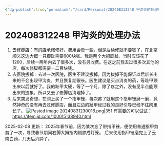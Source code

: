 ```yaml
---
{"dg-publish":true,"permalink":"/card/Personal/202408312248 甲沟炎的处理办法/","tags":["甲沟炎"],"noteIcon":"2","created":"2024-08-31T22:48:36+08:00","updated":"2025-02-08T11:14:51+08:00"}
---
```



# 202408312248 甲沟炎的处理办法

1. 去修脚店：有的店承诺修好，费用会贵一些，但是后续修就不要钱了，在北京顺义这边大概一只脚趾需要600块钱。我是两个大拇脚趾，当时应该花了1200，后续一两年内去了很多次，没有另收费。在这之前我去过很多次其他的店，每次修脚都需要一二百块钱。
2. 去医院拔掉：去过一次医院，医生不建议拔掉，因为拔掉不能保证以后新长出来的不会出现甲沟炎，并且恢复期很长。医生建议是买点消炎的药，等趾甲顶出来以后就好了。我的趾甲太硬，等了一个月，除了疼之外，没有见半点能顶出来的迹象，所以又去了修脚店清理掉了。
3. 后来突发奇想，在网上买了一个指甲锉，每次疼了就用这个指甲锉磨一磨，竟然神奇的没有再去过修脚店，而且左边的趾甲经过我的良好引导已经不往肉里长了。 ![Pasted image 20240831230016.png|351](/img/user/attachs/Pasted%20image%2020240831230016.png) 
有需要的可以试试： https://item.jd.com/100015138940.html


2025-02-08 更新：
2025年春节前，因为某次忘了带指甲锉，便使用普通指甲剪剪了一次，导致春节期间右脚大拇指内侧肿成灯笼。
后来使用指甲锉磨完上了云南白药，几天后消肿了。
